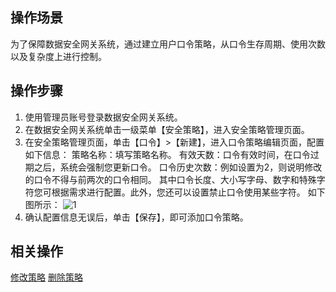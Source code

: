 ## 操作场景
为了保障数据安全网关系统，通过建立用户口令策略，从口令生存周期、使用次数以及复杂度上进行控制。

## 操作步骤

1. 使用管理员账号登录数据安全网关系统。
2. 在数据安全网关系统单击一级菜单【安全策略】，进入安全策略管理页面。
3. 在安全策略管理页面，单击【口令】>【新建】，进入口令策略编辑页面，配置如下信息：
策略名称：填写策略名称。
有效天数：口令有效时间，在口令过期之后，系统会强制您更新口令。
口令历史次数：例如设置为2，则说明修改的口令不得与前两次的口令相同。
其中口令长度、大小写字母、数字和特殊字符您可根据需求进行配置。此外，您还可以设置禁止口令使用某些字符。
 如下图所示：
![1](https://main.qcloudimg.com/raw/dbd308db7759a7e6c5fa1543d47f39dc.png)
4. 确认配置信息无误后，单击【保存】，即可添加口令策略。


## 相关操作
[修改策略]()
[删除策略]()

